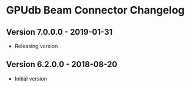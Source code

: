 GPUdb Beam Connector Changelog
==============================

Version 7.0.0.0 - 2019-01-31
----------------------------

-   Releasing version


Version 6.2.0.0 - 2018-08-20
----------------------------

-   Initial version
